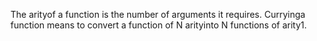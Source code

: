 The arityof a function is the number of arguments it requires. Curryinga function means to convert a function of N arityinto N functions of arity1.
